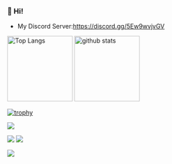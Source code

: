 ### 👋 Hi!
+ My Discord Server:https://discord.gg/5Ew9wvjvGV

<p align="left"> 
  <img alt="Top Langs" height="150px" src="https://github-readme-stats.vercel.app/api/top-langs/?username=nomu-3&layout=compact&count_private=true&show_icons=true&show_icons=true&theme=dracula" />
  <img alt="github stats" height="150px" src="https://github-readme-stats.vercel.app/api?username=nomu-3&count_private=true&show_icons=true&show_icons=true&theme=dracula" />
</p>

[![trophy](https://github-profile-trophy.vercel.app/?username=nomu-3&theme=dracula)](https://github.com/ryo-ma/github-profile-trophy)

[![](https://github-profile-summary-cards.vercel.app/api/cards/profile-details?username=nomu-3&theme=dracula)](https://github.com/vn7n24fzkq/github-profile-summary-cards)

[![](https://github-profile-summary-cards.vercel.app/api/cards/repos-per-language?username=nomu-3&theme=dracula)](https://github.com/vn7n24fzkq/github-profile-summary-cards)
[![](https://github-profile-summary-cards.vercel.app/api/cards/most-commit-language?username=nomu-3&theme=dracula)](https://github.com/vn7n24fzkq/github-profile-summary-cards)

[![](https://github-readme-streak-stats.herokuapp.com/?user=nomu-3&theme=dracula)](https://github-readme-streak-stats.herokuapp.com/?user=nomu-3&theme=dark)
